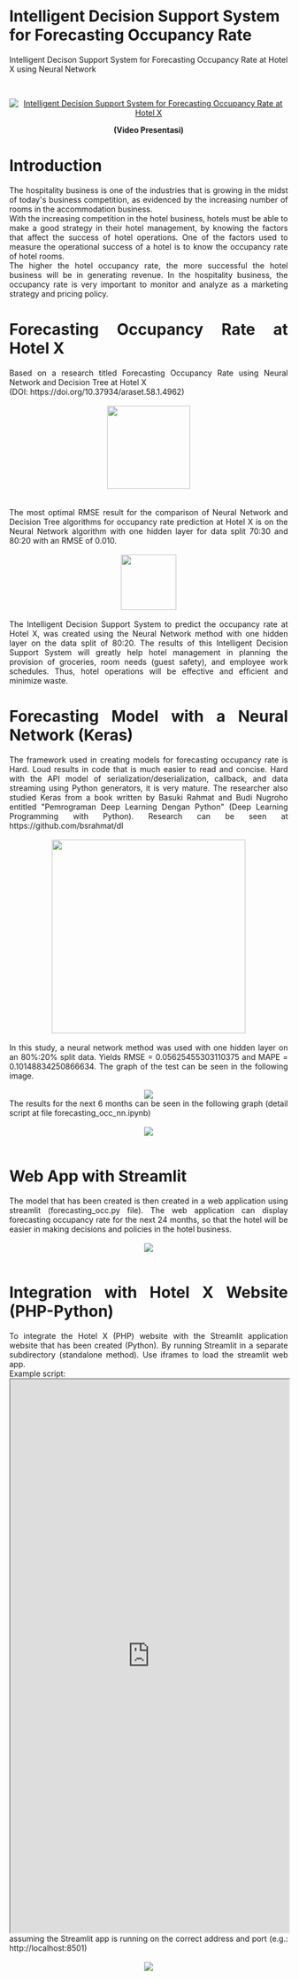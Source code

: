 # Intelligent Decision Support System for Forecasting Occupancy Rate
Intelligent Decison Support System for Forecasting Occupancy Rate at Hotel X using Neural Network

<div align="middle">
  <br>
  
[![Intelligent Decision Support System for Forecasting Occupancy Rate at Hotel X](https://img.youtube.com/vi/1SYQfIiM2WU/0.jpg)](https://www.youtube.com/watch?v=1SYQfIiM2WU)

<b>(Video Presentasi)</b>
</div>

# Introduction
<div align="justify">
The hospitality business is one of the industries that is growing in the midst of today's business competition, as evidenced by the increasing number of rooms in the accommodation business.
<br>
With the increasing competition in the hotel business, hotels must be able to make a good strategy in their hotel management, by knowing the factors that affect the success of hotel operations. One of the factors used to measure the operational success of a hotel is to know the occupancy rate of hotel rooms. 
<br>
The higher the hotel occupancy rate, the more successful the hotel business will be in generating revenue. In the hospitality business, the occupancy rate is very important to monitor and analyze as a marketing strategy and pricing policy.
<br>

# Forecasting Occupancy Rate at Hotel X
<div align="justify">
Based on a research titled Forecasting Occupancy Rate using Neural Network and Decision Tree at Hotel X 
<br>
(DOI: https://doi.org/10.37934/araset.58.1.4962)
<br>
</div>
<br>
<div align="middle">
<img src="documentation/forecast-occ.png" height="150rm">
</div>
<br>
<br>
<div align="justify">
The most optimal RMSE result for the comparison of Neural Network and Decision Tree algorithms for occupancy rate prediction at Hotel X is on the Neural Network algorithm with one hidden layer for data split 70:30 and 80:20 with an RMSE of 0.010.
<br>
</div>
<br>
<div align="middle">
<img src="documentation/comparison-algorithm.png" height="100rm">
</div>
<br>
<div align="justify">
The Intelligent Decision Support System to predict the occupancy rate at Hotel X, was created using the Neural Network method with one hidden layer on the data split of 80:20. The results of this Intelligent Decision Support System will greatly help hotel management in planning the provision of groceries, room needs (guest safety), and employee work schedules. Thus, hotel operations will be effective and efficient and minimize waste.
</div>
  
# Forecasting Model with a Neural Network (Keras)
<div align="justify">
The framework used in creating models for forecasting occupancy rate is Hard. Loud results in code that is much easier to read and concise. Hard with the API model of serialization/deserialization, callback, and data streaming using Python generators, it is very mature. The researcher also studied Keras from a book written by Basuki Rahmat and Budi Nugroho entitled "Pemrograman Deep Learning Dengan Python" (Deep Learning Programming with Python). Research can be seen at https://github.com/bsrahmat/dl
</div>
<br>
<div align="middle">
<img src="./documentation/Cover_DL.jpg" height="350rm">
</div>
<br>
<div align="justify">
In this study, a neural network method was used with one hidden layer on an 80%:20% split data. Yields RMSE = 0.05625455303110375 and MAPE = 0.10148834250866634. The graph of the test can be seen in the following image.
</div>
<br>
<div align="middle">
  <img src="./documentation/NN 80-20.png">
</div>
<div align="justify">
  The results for the next 6 months can be seen in the following graph (detail script at file forecasting_occ_nn.ipynb)
</div>
<br>
<div align="middle">
<img src="./documentation/NN 6 months later.png">
</div>
<br>

# Web App with Streamlit
<div align="justify">
The model that has been created is then created in a web application using streamlit (forecasting_occ.py file). The web application can display forecasting occupancy rate for the next 24 months, so that the hotel will be easier in making decisions and policies in the hotel business.
</div>
<br>
<div align="middle">
<img src="./documentation/Occ Streamlit.png">
</div>
<br>

# Integration with Hotel X Website (PHP-Python)
<div align="justify">
To integrate the Hotel X (PHP) website with the Streamlit application website that has been created (Python). By running Streamlit in a separate subdirectory (standalone method).  Use iframes to load the streamlit web app.
<br>
Example script:
<br>
 <iframe src="http://localhost:8501" width="100%" height="1000px"></iframe>
<br>
assuming the Streamlit app is running on the correct address and port (e.g.: http://localhost:8501)
</div>
<br>
<div align="middle">
  <img src="./documentation/Occ.png">
</div>

